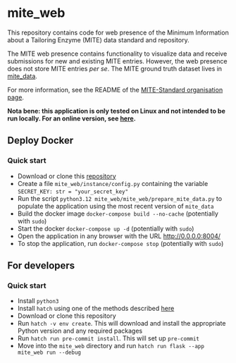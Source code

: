 mite_web
=========

This repository contains code for web presence of the Minimum Information about a Tailoring Enzyme (MITE) data standard and repository.

The MITE web presence contains functionality to visualize data and receive submissions for new and existing MITE entries.
However, the web presence does not store MITE entries *per se*. The MITE ground truth dataset lives in [mite_data](https://github.com/mite-standard/mite_data).

For more information, see the README of the [MITE-Standard organisation page](https://github.com/mite-standard).

**Nota bene: this application is only tested on Linux and not intended to be run locally. For an online version, see [here](https://mite.bioinformatics.nl/).**

## Deploy Docker

### Quick start

- Download or clone this [repository](https://github.com/mite-standard/mite_web)
- Create a file `mite_web/instance/config.py` containing the variable `SECRET_KEY: str = "your_secret_key"`
- Run the script `python3.12 mite_web/mite_web/prepare_mite_data.py` to populate the application using the most recent version of `mite_data`
- Build the docker image `docker-compose build --no-cache` (potentially with `sudo`)
- Start the docker `docker-compose up -d` (potentially with `sudo`)
- Open the application in any browser with the URL http://0.0.0.0:8004/
- To stop the application, run `docker-compose stop` (potentially with `sudo`)

## For developers

### Quick start

- Install `python3`
- Install `hatch` using one of the methods described [here](https://hatch.pypa.io/1.12/install/)
- Download or clone this repository
- Run `hatch -v env create`. This will download and install the appropriate Python version and any required packages
- Run `hatch run pre-commit install`. This will set up `pre-commit`
- Move into the `mite_web` directory and run `hatch run flask --app mite_web run --debug`
